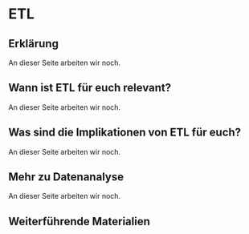 # ETL
## Erklärung
An dieser Seite arbeiten wir noch.

## Wann ist ETL für euch relevant?
An dieser Seite arbeiten wir noch.

## Was sind die Implikationen von ETL für euch? 
An dieser Seite arbeiten wir noch.

## Mehr zu Datenanalyse   
An dieser Seite arbeiten wir noch.

## Weiterführende Materialien

